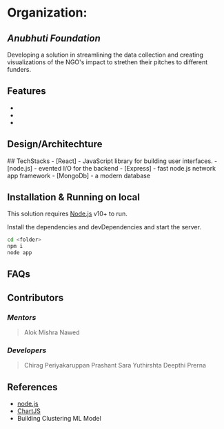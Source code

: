# Organization: 
## _Anubhuti Foundation_

 Developing a solution in streamlining the data collection and creating visualizations of the NGO's impact to strethen their pitches to different funders.

## Features

- 
- 
- 

## Design/Architechture
<Insert image here if u hv any>
## TechStacks
- [React] - JavaScript library for building user interfaces.
- [node.js] - evented I/O for the backend
- [Express] - fast node.js network app framework
- [MongoDb] - a modern database

## Installation & Running on local

This solution requires [Node.js](https://nodejs.org/) v10+ to run.

Install the dependencies and devDependencies and start the server.

```sh
cd <folder>
npm i
node app
```
## FAQs

## Contributors

### _Mentors_
> Alok Mishra
> Nawed

### _Developers_
 > Chirag
 > Periyakaruppan
 > Prashant
 > Sara
 > Yuthirshta
 > Deepthi
 > Prerna

## References
- [node.js]
- [ChartJS]
- Building Clustering ML Model

[//]: # (These are reference links used in the body of this note and get stripped out when the markdown processor does its job. THIS IS A COMMENT example)

   [node.js]: <http://nodejs.org>
   [jQuery]: <http://jquery.com>
   [express]: <http://expressjs.com>
   [AngularJS]: <http://angularjs.org>
   [ChartJS]: <https://www.chartjs.org/>
   [React]: <https://github.com/facebook/react>
   [MongoDb]: <https://www.mongodb.com/>
